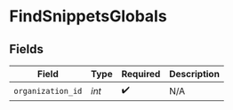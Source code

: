 # FindSnippetsGlobals


## Fields

| Field              | Type               | Required           | Description        |
| ------------------ | ------------------ | ------------------ | ------------------ |
| `organization_id`  | *int*              | :heavy_check_mark: | N/A                |